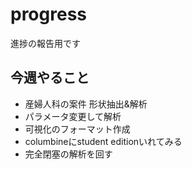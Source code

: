 # progress
進捗の報告用です  

## 今週やること
- 産婦人科の案件 形状抽出&解析
- パラメータ変更して解析 
- 可視化のフォーマット作成 
- columbineにstudent editionいれてみる 
- 完全閉塞の解析を回す
